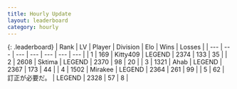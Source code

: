 ```yaml
---
title: Hourly Update
layout: leaderboard
category: hourly
---
```


{: .leaderboard}
| Rank | LV | Player | Division | Elo | Wins | Losses |
| --- | --- | --- | --- | --- | --- | --- |
| <span data-change="1">1</span> | 169 | <span title="ID: 459203">Kitty409</span> | LEGEND | <span data-change="6">2374</span> | <span data-change="1">133</span> | <span data-change="0">35</span> |
| <span data-change="-1">2</span> | 2608 | <span title="ID: 353063">Sktima</span> | LEGEND | <span data-change="0">2370</span> | <span data-change="0">98</span> | <span data-change="0">20</span> |
| <span data-change="0">3</span> | 1321 | <span title="ID: 402846">Ahab</span> | LEGEND | <span data-change="0">2367</span> | <span data-change="0">173</span> | <span data-change="0">44</span> |
| <span data-change="0">4</span> | 1502 | <span title="ID: 416373">Mirakee</span> | LEGEND | <span data-change="0">2364</span> | <span data-change="0">261</span> | <span data-change="0">99</span> |
| <span data-change="0">5</span> | 62 | <span title="ID: 754604">訂正が必要だ。</span> | LEGEND | <span data-change="0">2328</span> | <span data-change="0">57</span> | <span data-change="0">8</span> |